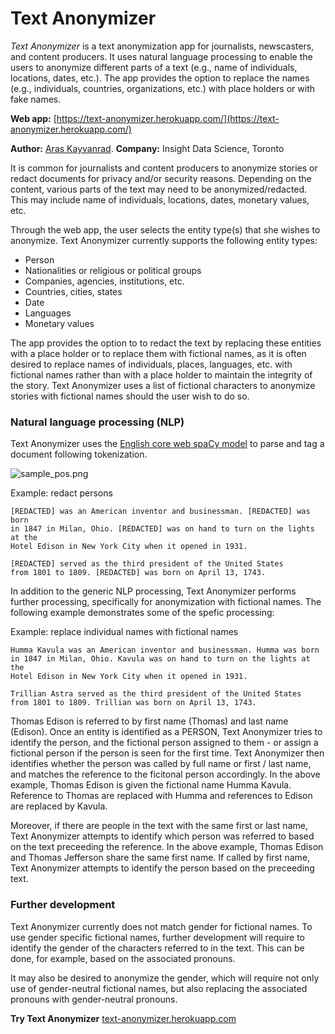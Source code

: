 # Text Anonymizer
*Text Anonymizer* is a text anonymization app for journalists, newscasters, and content producers. It uses natural language processing to enable the users to anonymize different parts of a text (e.g., name of individuals, locations, dates, etc.). The app provides the option to replace the names (e.g., individuals, countries, organizations, etc.) with place holders or with fake names.

**Web app:** [https://text-anonymizer.herokuapp.com/](https://text-anonymizer.herokuapp.com/)

**Author:** [Aras Kayvanrad](https://www.linkedin.com/in/kayvanrad/).
**Company:** Insight Data Science, Toronto

It is common for journalists and content producers to anonymize stories or redact documents for privacy and/or security reasons. Depending on the content, various parts of the text may need to be anonymized/redacted. This may include name of individuals, locations, dates, monetary values, etc.

Through the web app, the user selects the entity type(s) that she wishes to anonymize. Text Anonymizer currently supports the following entity types: 
- Person
- Nationalities or religious or political groups
- Companies, agencies, institutions, etc.
- Countries, cities, states
- Date
- Languages
- Monetary values 

The app provides the option to to redact the text by replacing these entities with a place holder or to replace them with fictional names, as it is often desired to replace names of individuals, places, languages, etc. with fictional names rather than with a place holder to maintain the integrity of the story. Text Anonymizer uses a list of fictional characters to anonymize stories with fictional names should the user wish to do so.

### Natural language processing (NLP)
Text Anonymizer uses the [English core web spaCy model](https://spacy.io/models) to parse and tag a document following tokenization.

![sample_pos.png](https://github.com/kayvanrad/text_anonymizer/blob/master/images/sample_pos.png)

Example: redact persons
```
[REDACTED] was an American inventor and businessman. [REDACTED] was born
in 1847 in Milan, Ohio. [REDACTED] was on hand to turn on the lights at the
Hotel Edison in New York City when it opened in 1931.

[REDACTED] served as the third president of the United States
from 1801 to 1809. [REDACTED] was born on April 13, 1743.
```

In addition to the generic NLP processing, Text Anonymizer performs further processing, specifically for anonymization with fictional names. The following example demonstrates some of the spefic processing:

Example: replace individual names with fictional names
```
Humma Kavula was an American inventor and businessman. Humma was born
in 1847 in Milan, Ohio. Kavula was on hand to turn on the lights at the
Hotel Edison in New York City when it opened in 1931.

Trillian Astra served as the third president of the United States
from 1801 to 1809. Trillian was born on April 13, 1743.
```

Thomas Edison is referred to by first name (Thomas) and last name (Edison). Once an entity is identified as a PERSON, Text Anonymizer tries to identify the person, and the fictional person assigned to them - or assign a fictional person if the person is seen for the first time. Text Anonymizer then identifies whether the person was called by full name or first / last name, and matches the reference to the ficitonal person accordingly. In the above example, Thomas Edison is given the fictional name Humma Kavula. Reference to Thomas are replaced with Humma and references to Edison are replaced by Kavula.

Moreover, if there are people in the text with the same first or last name, Text Anonymizer attempts to identify which person was referred to based on the text preceeding the reference. In the above example, Thomas Edison and Thomas Jefferson share the same first name. If called by first name, Text Anonymizer attempts to identify the person based on the preceeding text.

### Further development
Text Anonymizer currently does not match gender for fictional names. To use gender specific fictional names, further development will require to identify the gender of the characters referred to in the text. This can be done, for example, based on the associated pronouns.

It may also be desired to anonymize the gender, which will require not only use of gender-neutral fictional names, but also replacing the associated pronouns with gender-neutral pronouns.


**Try Text Anonymizer** [text-anonymizer.herokuapp.com](https://text-anonymizer.herokuapp.com/)
